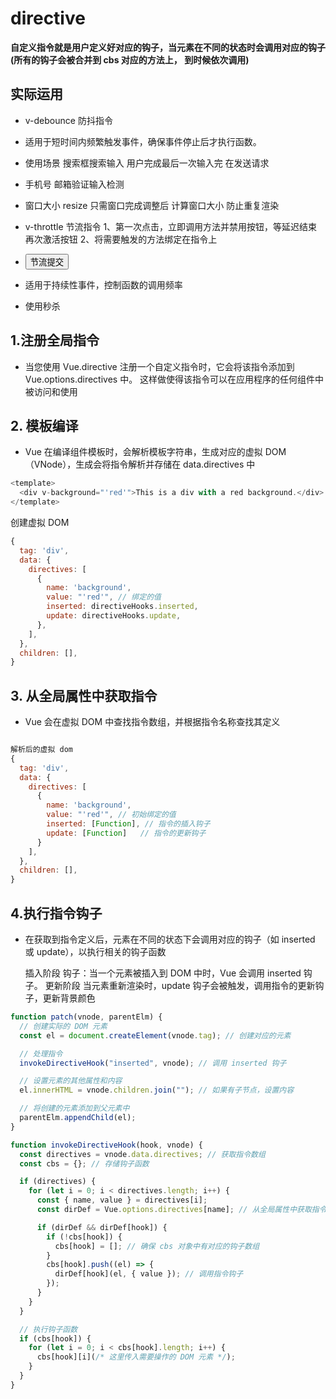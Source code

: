 # directive

**自定义指令就是用户定义好对应的钩子，当元素在不同的状态时会调用对应的钩子(所有的钩子会被合并到 cbs 对应的方法上， 到时候依次调用)**

## 实际运用

- v-debounce 防抖指令
- 适用于短时间内频繁触发事件，确保事件停止后才执行函数。
- 使用场景 搜索框搜索输入 用户完成最后一次输入完 在发送请求
- 手机号 邮箱验证输入检测
- 窗口大小 resize 只需窗口完成调整后 计算窗口大小 防止重复渲染

- v-throttle 节流指令
  1、第一次点击，立即调用方法并禁用按钮，等延迟结束再次激活按钮
  2、将需要触发的方法绑定在指令上
- <button v-throttle="debounceClick">节流提交</button>
- 适用于持续性事件，控制函数的调用频率
- 使用秒杀

## 1.注册全局指令

- 当您使用 Vue.directive 注册一个自定义指令时，它会将该指令添加到 Vue.options.directives 中。
  这样做使得该指令可以在应用程序的任何组件中被访问和使用

## 2. 模板编译

- Vue 在编译组件模板时，会解析模板字符串，生成对应的虚拟 DOM（VNode），生成会将指令解析并存储在 data.directives 中

```js
<template>
  <div v-background="'red'">This is a div with a red background.</div>
</template>
```

创建虚拟 DOM

```js
{
  tag: 'div',
  data: {
    directives: [
      {
        name: 'background',
        value: "'red'", // 绑定的值
        inserted: directiveHooks.inserted,
        update: directiveHooks.update,
      },
    ],
  },
  children: [],
}
```

## 3. 从全局属性中获取指令

- Vue 会在虚拟 DOM 中查找指令数组，并根据指令名称查找其定义

```js

解析后的虚拟 dom
{
  tag: 'div',
  data: {
    directives: [
      {
        name: 'background',
        value: "'red'", // 初始绑定的值
        inserted: [Function], // 指令的插入钩子
        update: [Function]   // 指令的更新钩子
      }
    ],
  },
  children: [],
}
```

## 4.执行指令钩子

- 在获取到指令定义后，元素在不同的状态下会调用对应的钩子（如 inserted 或 update），以执行相关的钩子函数

  插入阶段
  钩子：当一个元素被插入到 DOM 中时，Vue 会调用 inserted 钩子。
  更新阶段
  当元素重新渲染时，update 钩子会被触发，调用指令的更新钩子，更新背景颜色

```js
function patch(vnode, parentElm) {
  // 创建实际的 DOM 元素
  const el = document.createElement(vnode.tag); // 创建对应的元素

  // 处理指令
  invokeDirectiveHook("inserted", vnode); // 调用 inserted 钩子

  // 设置元素的其他属性和内容
  el.innerHTML = vnode.children.join(""); // 如果有子节点，设置内容

  // 将创建的元素添加到父元素中
  parentElm.appendChild(el);
}

function invokeDirectiveHook(hook, vnode) {
  const directives = vnode.data.directives; // 获取指令数组
  const cbs = {}; // 存储钩子函数

  if (directives) {
    for (let i = 0; i < directives.length; i++) {
      const { name, value } = directives[i];
      const dirDef = Vue.options.directives[name]; // 从全局属性中获取指令定义

      if (dirDef && dirDef[hook]) {
        if (!cbs[hook]) {
          cbs[hook] = []; // 确保 cbs 对象中有对应的钩子数组
        }
        cbs[hook].push((el) => {
          dirDef[hook](el, { value }); // 调用指令钩子
        });
      }
    }
  }

  // 执行钩子函数
  if (cbs[hook]) {
    for (let i = 0; i < cbs[hook].length; i++) {
      cbs[hook][i](/* 这里传入需要操作的 DOM 元素 */);
    }
  }
}
```

